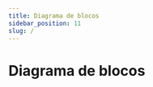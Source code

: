 ```yaml
---
title: Diagrama de blocos
sidebar_position: 11
slug: /
---
```


# Diagrama de blocos
&nbsp;&nbsp;&nbsp;&nbsp;


